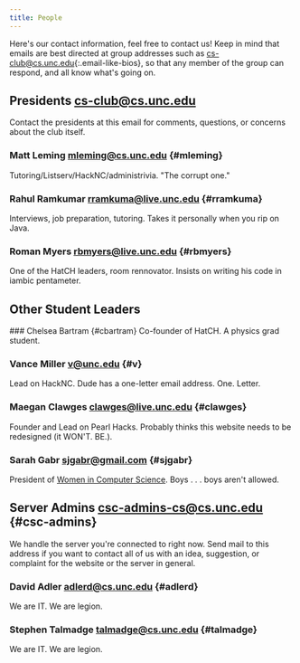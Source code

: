 ```yaml
---
title: People
---
```


Here's our contact information, feel free to contact us!  Keep in mind that
emails are best directed at group addresses such as
<cs-club@cs.unc.edu>{:.email-like-bios}, so that any member of the group can
respond, and all know what's going on.

<section markdown="1" id="bios">

Presidents <cs-club@cs.unc.edu>
-----------
Contact the presidents at this email for comments, questions, or concerns about
the club itself.

<div class="group" markdown="1">

### Matt Leming <mleming@cs.unc.edu> {#mleming}
Tutoring/Listserv/HackNC/administrivia. "The corrupt one."

### Rahul Ramkumar <rramkuma@live.unc.edu> {#rramkuma}
Interviews, job preparation, tutoring. Takes it personally when you rip on Java.

### Roman Myers <rbmyers@live.unc.edu> {#rbmyers}
One of the HatCH leaders, room rennovator. Insists on writing his code in iambic pentameter.


</div>

Other Student Leaders
-------------
<div class="group self-preferred" markdown="1">
### Chelsea Bartram <chelsea.bartram@gmail.com> {#cbartram}
Co-founder of HatCH. A physics grad student.

### Vance Miller <v@unc.edu> {#v}
Lead on HackNC. Dude has a one-letter email address. One. Letter.


### Maegan Clawges <clawges@live.unc.edu> {#clawges}
Founder and Lead on Pearl Hacks. Probably thinks this website needs to be redesigned (it WON'T. BE.).


### Sarah Gabr <sjgabr@gmail.com> {#sjgabr}
President of [Women in Computer Science](https://www.facebook.com/groups/209467285885546/). Boys . . . boys aren't allowed.
</div>

Server Admins <csc-admins-cs@cs.unc.edu> {#csc-admins}
----------
We handle the server you're connected to right now. Send mail to this address
if you want to contact all of us with an idea, suggestion, or complaint for the
website or the server in general.

<div class="group" markdown="1">

### David Adler <adlerd@cs.unc.edu> {#adlerd}
We are IT. We are legion.

### Stephen Talmadge <talmadge@cs.unc.edu> {#talmadge}
We are IT. We are legion.

</div>
</section>
